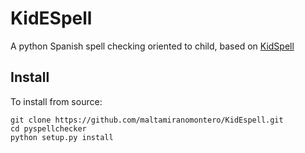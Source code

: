 # KidESpell

A python Spanish spell checking oriented to child, based on [KidSpell](https://aclanthology.org/2020.lrec-1.857/)

## Install

To install from source:

```
git clone https://github.com/maltamiranomontero/KidEspell.git
cd pyspellchecker
python setup.py install
```